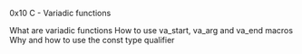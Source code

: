 0x10 C - Variadic functions

What are variadic functions
How to use va_start, va_arg and va_end macros
Why and how to use the const type qualifier
